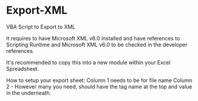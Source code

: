 # Export-XML
VBA Script to Export to XML

It requires to have Microsoft XML v6.0 installed and have references to Scripting Runtime and Microsoft XML v6.0 to be checked in the developer references.

It's recommended to copy this into a new module within your Excel Spreadsheet.

How to setup your export sheet:
Column 1 needs to be for file name
Column 2 - However many you need, should have the tag name at the top and value in the underneath.
